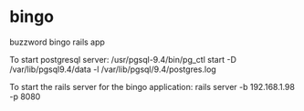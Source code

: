 # bingo
buzzword bingo rails app

To start postgresql server:
/usr/pgsql-9.4/bin/pg_ctl start -D /var/lib/pgsql9.4/data -l /var/lib/pgsql/9.4/postgres.log

To start the rails server for the bingo application:
rails server -b 192.168.1.98 -p 8080

